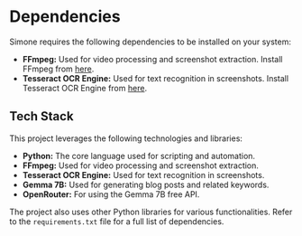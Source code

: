 # Dependencies

Simone requires the following dependencies to be installed on your system:

- **FFmpeg:** Used for video processing and screenshot extraction. Install FFmpeg from [here](https://ffmpeg.org/download.html).
- **Tesseract OCR Engine:** Used for text recognition in screenshots. Install Tesseract OCR Engine from [here](https://github.com/tesseract-ocr/tesseract).

## Tech Stack

This project leverages the following technologies and libraries:

- **Python:** The core language used for scripting and automation.
- **FFmpeg:** Used for video processing and screenshot extraction.
- **Tesseract OCR Engine:** Used for text recognition in screenshots.
- **Gemma 7B:** Used for generating blog posts and related keywords.
- **OpenRouter:** For using the Gemma 7B free API.

The project also uses other Python libraries for various functionalities. Refer to the `requirements.txt` file for a full list of dependencies.
